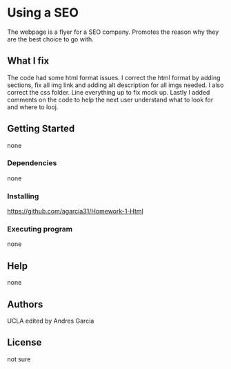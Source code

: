 # Using a SEO

The webpage is a flyer for a SEO company. Promotes the reason why they are the best choice to go with.

## What I fix
The code had some html format issues. I correct the html format by adding sections, fix all img link and adding alt description for
all imgs needed. I also correct the css folder. Line everything up to fix mock up. Lastly I added comments on the code to help the next
user understand what to look for and where to looj.

## Getting Started
none
### Dependencies
none
### Installing
https://github.com/agarcia31/Homework-1-Html 

### Executing program
none
## Help
none
## Authors
UCLA
edited by Andres Garcia
## License
not sure
